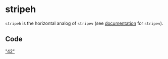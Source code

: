 stripeh
=======

`stripeh` is the horizontal analog of `stripev` (see [documentation](./stripeh.md) for `stripev`).

Code
----

["42"](https://github.com/dmparrishphd/tRivia/blob/master/Files/4/2/0/stripev.R)
